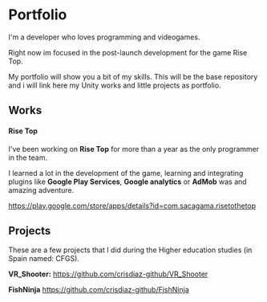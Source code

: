 # Portfolio
I'm a developer who loves programming and videogames. 

Right now im focused in the post-launch development for the game Rise Top.

My portfolio will show you a bit of my skills. This will be the base repository and i will link here my Unity works and little projects as portfolio.

## Works
#### Rise Top
I've been working on **Rise Top** for more than a year as the only programmer in the team.

I learned a lot in the development of the game, learning and integrating plugins like **Google Play Services**, **Google analytics** or **AdMob** was and amazing adventure.

https://play.google.com/store/apps/details?id=com.sacagama.risetothetop


## Projects
These are a few projects that I did during the Higher education studies (in Spain named: CFGS).

**VR_Shooter:** https://github.com/crisdiaz-github/VR_Shooter

**FishNinja** https://github.com/crisdiaz-github/FishNinja
